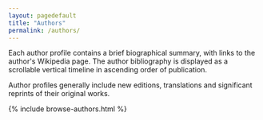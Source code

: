 ```yaml
---
layout: pagedefault
title: "Authors"
permalink: /authors/
---
```


<!-- <div class="wordcloud">
	<img src="{{ site.baseurl }}/assets/img/bannerauthors.png"></div>
<div>-->

Each author profile contains a brief biographical summary, with links to the author's Wikipedia page. The author bibliography is displayed as a scrollable vertical timeline in ascending order of publication.

Author profiles generally include new editions, translations and significant reprints of their original works.

<div class="authors">
{% include browse-authors.html %}
</div>
